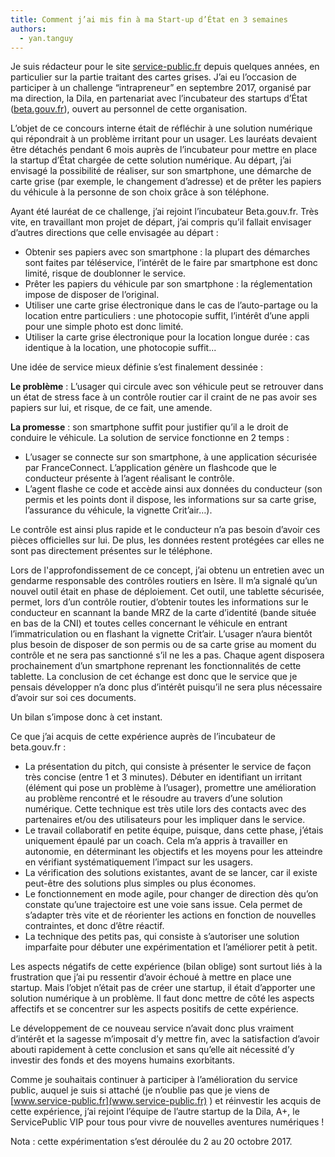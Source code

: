 ```yaml
---
title: Comment j’ai mis fin à ma Start-up d’État en 3 semaines
authors:
  - yan.tanguy
---
```


Je suis rédacteur pour le site [service-public.fr](https://service-public.fr) depuis quelques années, en particulier sur la partie traitant des cartes grises. J’ai eu l’occasion de participer à un challenge “intrapreneur” en septembre 2017, organisé par ma direction, la Dila, en partenariat avec l’incubateur des startups d’État ([beta.gouv.fr](https://beta.gouv.fr)), ouvert au personnel de cette organisation.

 <!--more-->

L’objet de ce concours interne était de réfléchir à une solution numérique qui répondrait à un problème irritant pour un usager. Les lauréats devaient être détachés pendant 6 mois auprès de l’incubateur pour mettre en place la startup d’État chargée de cette solution numérique. Au départ, j’ai envisagé la possibilité de réaliser, sur son smartphone, une démarche de carte grise (par exemple, le changement d’adresse) et de prêter les papiers du véhicule à la personne de son choix grâce à son téléphone.


Ayant été lauréat de ce challenge, j’ai rejoint l’incubateur Beta.gouv.fr. Très vite, en travaillant mon projet de départ, j’ai compris qu’il fallait envisager d’autres directions que celle envisagée au départ :
* Obtenir ses papiers avec son smartphone : la plupart des démarches sont faites par téléservice, l’intérêt de le faire par smartphone est donc limité, risque de doublonner le service.
* Prêter les papiers du véhicule par son smartphone : la réglementation impose de disposer de l’original.
* Utiliser une carte grise électronique dans le cas de l’auto-partage ou la location entre particuliers : une photocopie suffit, l’intérêt d’une appli pour une simple photo est donc limité.
* Utiliser la carte grise électronique pour la location longue durée : cas identique à la location, une  photocopie suffit...

Une idée de service mieux définie s’est finalement dessinée :

**Le problème** : L’usager qui circule avec son véhicule peut se retrouver dans un état de stress face à un contrôle routier car il craint de ne pas avoir ses papiers sur lui, et risque, de ce fait, une amende.

**La promesse** : son smartphone suffit pour justifier qu’il a le droit de conduire le véhicule.
La solution de service fonctionne en 2 temps :
- L’usager se connecte sur son smartphone, à une application sécurisée par FranceConnect. L’application génère un flashcode que le conducteur présente à l’agent réalisant le contrôle.
- L’agent flashe ce code et accède ainsi aux données du conducteur (son permis et les points dont il dispose, les informations sur sa carte grise, l’assurance du véhicule, la vignette Crit’air…).

Le contrôle est ainsi plus rapide et le conducteur n’a pas besoin d’avoir ces pièces officielles sur lui. De plus, les données restent protégées car elles ne sont pas directement présentes sur le téléphone.


Lors de l'approfondissement de ce concept, j’ai obtenu un entretien avec un gendarme responsable des contrôles routiers en Isère. Il m’a signalé qu’un nouvel outil était en phase de déploiement. Cet outil, une tablette sécurisée, permet, lors d’un contrôle routier, d’obtenir toutes les informations sur le conducteur en scannant la bande MRZ de la carte d’identité (bande située en bas de la CNI) et toutes celles concernant le véhicule en entrant l’immatriculation ou en flashant la vignette Crit’air. L’usager n’aura bientôt plus besoin de disposer de son permis ou de sa carte grise au moment du contrôle et ne sera pas sanctionné s’il ne les a pas. Chaque agent disposera prochainement d’un smartphone reprenant les fonctionnalités de cette tablette. La conclusion de cet échange est donc que le service que je pensais développer n’a donc plus d’intérêt puisqu’il ne sera plus nécessaire d’avoir sur soi ces documents.

Un bilan s’impose donc à cet instant.

Ce que j’ai acquis de cette expérience auprès de l’incubateur de beta.gouv.fr :
* La présentation du pitch, qui consiste à présenter le service de façon très concise (entre 1 et 3 minutes). Débuter en identifiant un irritant (élément qui pose un problème à l’usager), promettre une amélioration au problème rencontré et le résoudre au travers d’une solution numérique. Cette technique est très utile lors des contacts avec des partenaires et/ou des utilisateurs pour les impliquer dans le service.
* Le travail collaboratif en petite équipe, puisque, dans cette phase, j’étais uniquement épaulé par un coach. Cela m’a appris à travailler en autonomie, en déterminant les objectifs et les moyens pour les atteindre en vérifiant systématiquement l’impact sur les usagers.
* La vérification des solutions existantes, avant de se lancer, car il existe peut-être des solutions plus simples ou plus économes.
* Le fonctionnement en mode agile, pour changer de direction dès qu’on constate qu’une trajectoire est une voie sans issue. Cela permet de s’adapter très vite et de réorienter les actions en fonction de nouvelles contraintes, et donc d’être réactif.
* La technique des petits pas, qui consiste à s’autoriser une solution imparfaite pour débuter une expérimentation et l’améliorer petit à petit.

Les aspects négatifs de cette expérience (bilan oblige) sont surtout liés à la frustration que j’ai pu ressentir d’avoir échoué à mettre en place une startup. Mais l’objet n’était pas de créer une startup, il était d’apporter une solution numérique à un problème. Il faut donc mettre de côté les aspects affectifs et se concentrer sur les aspects positifs de cette expérience.

Le développement de ce nouveau service n’avait donc plus vraiment d’intérêt et la sagesse m’imposait d’y mettre fin, avec la satisfaction d’avoir abouti rapidement à cette conclusion et sans qu’elle ait nécessité d’y investir des fonds et des moyens humains exorbitants.

Comme je souhaitais continuer à participer à l’amélioration du service public, auquel je suis si attaché (je n’oublie pas que je viens de [www.service-public.fr](www.service-public.fr) ) et réinvestir les acquis de cette expérience, j’ai  rejoint l’équipe de l’autre startup de la Dila, A+, le ServicePublic VIP pour tous pour vivre de nouvelles aventures numériques !

Nota : cette expérimentation s’est déroulée du 2 au 20 octobre 2017.
